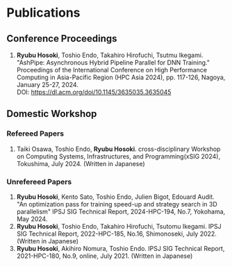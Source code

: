 # Publications

## Conference Proceedings

1. **Ryubu Hosoki**, Toshio Endo, Takahiro Hirofuchi, Tsutmu Ikegami.
"AshPipe: Asynchronous Hybrid Pipeline Parallel for DNN Training."
Proceedings of the International Conference on High Performance Computing in Asia-Pacific Region (HPC Asia 2024), pp. 117-126,
Nagoya, January 25-27, 2024.  
DOI: https://dl.acm.org/doi/10.1145/3635035.3635045

## Domestic Workshop

### Refereed Papers

1. Taiki Osawa, Toshio Endo, **Ryubu Hosoki**.
   cross-disciplinary Workshop on Computing Systems, Infrastructures, and Programming(xSIG 2024),
   Tokushima, July 2024. (Written in Japanese)


### Unrefereed Papers

1. **Ryubu Hosoki**, Kento Sato, Toshio Endo, Julien Bigot, Edouard Audit.
   "An optimization pass for training speed-up and strategy search in 3D parallelism"
   IPSJ SIG Technical Report, 2024-HPC-194, No.7,
   Yokohama, May 2024.
1. **Ryubu Hosoki**, Toshio Endo, Takahiro Hirofuchi, Tsutomu Ikegami.
   IPSJ SIG Technical Report, 2022-HPC-185, No.16, Shimonoseki, July 2022. (Written in Japanese)
1. **Ryubu Hosoki**, Akihiro Nomura, Toshio Endo.
   IPSJ SIG Technical Report, 2021-HPC-180, No.9, online, July 2021. (Written in Japanese)
